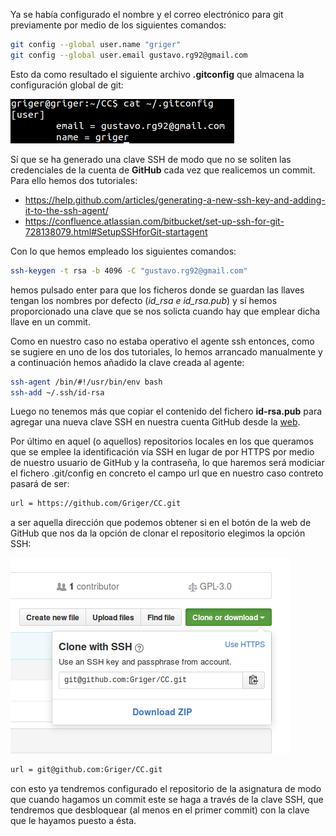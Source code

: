Ya se había configurado el nombre y el correo electrónico para git previamente por medio de los siguientes comandos:

```bash
git config --global user.name "griger"
git config --global user.email gustavo.rg92@gmail.com
```

Esto da como resultado el siguiente archivo **.gitconfig** que almacena la configuración global de git:

![configuración git](img/gitconfig.png)

Sí que se ha generado una clave SSH de modo que no se soliten las credenciales de la cuenta de **GitHub** cada vez que realicemos un commit. Para ello hemos dos tutoriales:

- https://help.github.com/articles/generating-a-new-ssh-key-and-adding-it-to-the-ssh-agent/
- https://confluence.atlassian.com/bitbucket/set-up-ssh-for-git-728138079.html#SetupSSHforGit-startagent

Con lo que hemos empleado los siguientes comandos:

```bash
ssh-keygen -t rsa -b 4096 -C "gustavo.rg92@gmail.com"
```
hemos pulsado enter para que los ficheros donde se guardan las llaves tengan los nombres por defecto (*id_rsa e id_rsa.pub*) y sí hemos proporcionado una clave que se nos solicta cuando hay que emplear dicha llave en un commit.

Como en nuestro caso no estaba operativo el agente ssh entonces, como se sugiere en uno de los dos tutoriales, lo hemos arrancado manualmente y a continuación hemos añadido la clave creada al agente:

```bash
ssh-agent /bin/#!/usr/bin/env bash
ssh-add ~/.ssh/id-rsa
```

Luego no tenemos más que copiar el contenido del fichero **id-rsa.pub** para agregar una nueva clave SSH en nuestra cuenta GitHub desde la [web](https://github.com/settings/keys).

Por último en aquel (o aquellos) repositorios locales en los que queramos que se emplee la identificación vía SSH en lugar de por HTTPS por medio de nuestro usuario de GitHub y la contraseña, lo que haremos será modiciar el fichero .git/config en concreto el campo url que en nuestro caso contreto pasará de ser:

```bash
url = https://github.com/Griger/CC.git
```
a ser aquella dirección que podemos obtener si en el botón de la web de GitHub que nos da la opción de clonar el repositorio elegimos la opción SSH:

![configuración git](img/botonClonar.png)

```bash
url = git@github.com:Griger/CC.git
```
con esto ya tendremos configurado el repositorio de la asignatura de modo que cuando hagamos un commit este se haga a través de la clave SSH, que tendremos que desbloquear (al menos en el primer commit) con la clave que le hayamos puesto a ésta.

